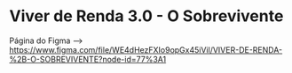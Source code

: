 # Viver de Renda 3.0 - O Sobrevivente #

Página do Figma --> https://www.figma.com/file/WE4dHezFXIo9opGx45iVil/VIVER-DE-RENDA-%2B-O-SOBREVIVENTE?node-id=77%3A1